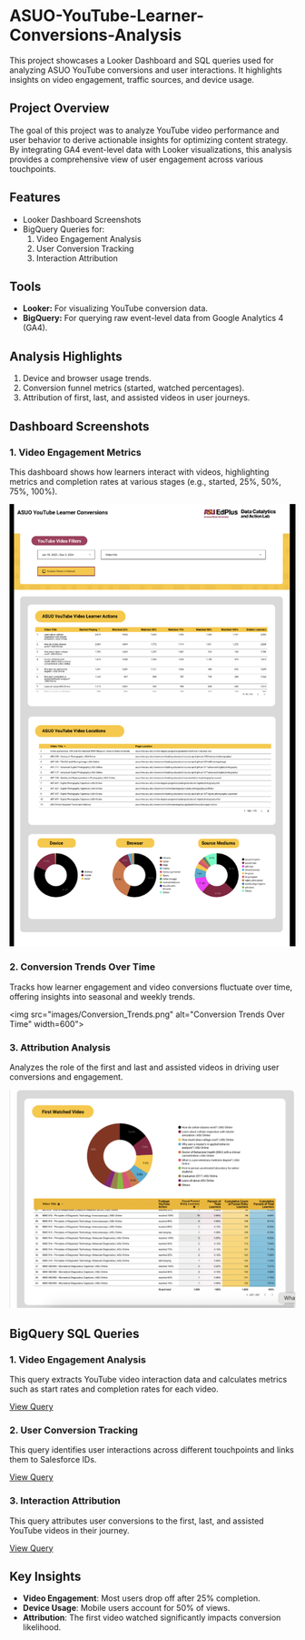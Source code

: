 # ASUO-YouTube-Learner-Conversions-Analysis
This project showcases a Looker Dashboard and SQL queries used for analyzing ASUO YouTube conversions and user interactions. It highlights insights on video engagement, traffic sources, and device usage.

## Project Overview
The goal of this project was to analyze YouTube video performance and user behavior to derive actionable insights for optimizing content strategy. By integrating GA4 event-level data with Looker visualizations, this analysis provides a comprehensive view of user engagement across various touchpoints.

## Features
- Looker Dashboard Screenshots
- BigQuery Queries for:
  1. Video Engagement Analysis
  2. User Conversion Tracking
  3. Interaction Attribution

## Tools
- **Looker:** For visualizing YouTube conversion data.
- **BigQuery:** For querying raw event-level data from Google Analytics 4 (GA4).

## Analysis Highlights
1. Device and browser usage trends.
2. Conversion funnel metrics (started, watched percentages).
3. Attribution of first, last, and assisted videos in user journeys.

## Dashboard Screenshots

### 1. **Video Engagement Metrics**
This dashboard shows how learners interact with videos, highlighting metrics and completion rates at various stages (e.g., started, 25%, 50%, 75%, 100%).

<img src="images/Video_Engagement.png" alt="Video Engagement Metrics" width="600">

### 2. **Conversion Trends Over Time**
Tracks how learner engagement and video conversions fluctuate over time, offering insights into seasonal and weekly trends.

<img src="images/Conversion_Trends.png" alt="Conversion Trends Over Time" width=600">

### 3. **Attribution Analysis**
Analyzes the role of the first and last and assisted videos in driving user conversions and engagement.

<img src="images/Attribution_Analysis.png" alt="Attribution Analysis" width="600">


## BigQuery SQL Queries

### 1. Video Engagement Analysis
This query extracts YouTube video interaction data and calculates metrics such as start rates and completion rates for each video.

[View Query](queries/youtube_video_engagement.sql)

### 2. User Conversion Tracking
This query identifies user interactions across different touchpoints and links them to Salesforce IDs.

[View Query](queries/user_conversion_tracking.sql)

### 3. Interaction Attribution
This query attributes user conversions to the first, last, and assisted YouTube videos in their journey.

[View Query](queries/interaction_attribution.sql)

## Key Insights
- **Video Engagement**: Most users drop off after 25% completion.
- **Device Usage**: Mobile users account for 50% of views.
- **Attribution**: The first video watched significantly impacts conversion likelihood.
